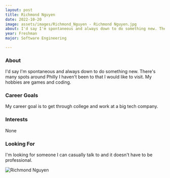 ```yaml
---
layout: post
title: Richmond Nguyen 
date: 2022-10-20
image: assets/images/Richmond_Nguyen - Richmond Nguyen.jpg
about: I'd say I'm spontaneous and always down to do something new. There's many spots around Philly I haven't been to that I would like to visit. My hobbies are games and coding.
year: Freshman
major: Software Engineering

---
```


### About

I'd say I'm spontaneous and always down to do something new. There's many spots around Philly I haven't been to that I would like to visit. My hobbies are games and coding.

### Career Goals

My career goal is to get through college and work at a big tech company.

### Interests

None

### Looking For

I'm looking for someone I can casually talk to and it doesn't have to be professional.

<div class="text-center my-5">
    <img src="https://sase-drexel.github.io/mentorship-2021/assets/images/Richmond_Nguyen.jpg" alt="Richmond Nguyen" class="rounded post-img" />
</div>
